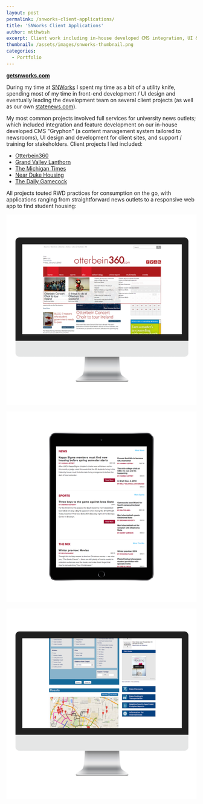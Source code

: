 ```yaml
---
layout: post
permalink: /snworks-client-applications/
title: 'SNWorks Client Applications'
author: mtthwbsh
excerpt: Client work including in-house developed CMS integration, UI & experience design, web app development, and more 
thumbnail: /assets/images/snworks-thumbnail.png
categories:
  - Portfolio
---
```

[**getsnworks.com**][link1]

During my time at [SNWorks][link1] I spent my time as a bit of a utility knife, spending most of my time in front-end development / UI design and eventually leading the development team on several client projects (as well as our own [statenews.com][link1]).

My most common projects involved full services for university news outlets; which included integration and feature development on our in-house developed CMS "Gryphon" (a content management system tailored to newsrooms), UI design and development for client sites, and support / training for stakeholders. Client projects I led included:

+ [Otterbein360][link3]
+ [Grand Valley Lanthorn][link4]
+ [The Michigan Times][link5]
+ [Near Duke Housing][link6]
+ [The Daily Gamecock][link7]

All projects touted RWD practices for consumption on the go, with applications ranging from straightforward news outlets to a responsive web app to find student housing:

![Website screenshot][image2]

![Website screenshot][image3] 

![Website screenshot][image4]

<!-- Links -->
[link1]:			http://getsnworks.com/
[link2]:			http://statenews.com/
[link3]:			http://www.otterbein360.com/
[link4]:			http://www.lanthorn.com/
[link5]:			http://www.themichigantimes.com/
[link6]:			http://www.nearduke.com/housing
[link7]:			http://www.dailygamecock.com/

<!-- Images -->
[image1]: 			/assets/images/snworks-thumbnail.png
[image2]: 			/assets/images/Otterbein_dropdown.png
[image3]:			/assets/images/dg-ipad.png
[image4]: 			/assets/images/duke2.png
